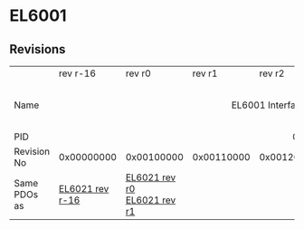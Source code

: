 # EL6001

## Revisions
<table>
<tr>
<td></td>
<td>rev r-16</td>
<td>rev r0</td>
<td>rev r1</td>
<td>rev r2</td>
<td>rev r3</td>
<td>rev r4</td>
<td>rev r5</td>
<td>rev r9979</td>
</tr>
<tr>
<td>Name</td>
<td colspan=7 align="center">EL6001 Interface (RS232)</td>
<td>EL6001 Interface (RS232) (15 Byte)</td>
</tr>
<tr>
<td>PID</td>
<td colspan=8 align="center">0x17713052</td>
</tr>
<tr>
<td>Revision No</td>
<td>0x00000000</td>
<td>0x00100000</td>
<td>0x00110000</td>
<td>0x00120000</td>
<td>0x00130000</td>
<td>0x00140000</td>
<td>0x00150000</td>
<td>0x270b0000</td>
</tr>
<tr>
<td>Same PDOs as</td>
<td><a href="EL6021.md">EL6021 rev r-16</a></td>
<td><a href="EL6021.md">EL6021 rev r0</a><br/><a href="EL6021.md">EL6021 rev r1</a></td>
<td colspan=6 align="center"></td>
</tr>
</table>
